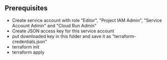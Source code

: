 ## Prerequisites
* Create service account with role "Editor", "Project IAM Admin", "Service Account Admin" and "Cloud Run Admin"
* Create JSON access key for this service account
* put downloaded key in this folder and save it as "terraform-credentials.json"
* terraform init
* terraform apply
